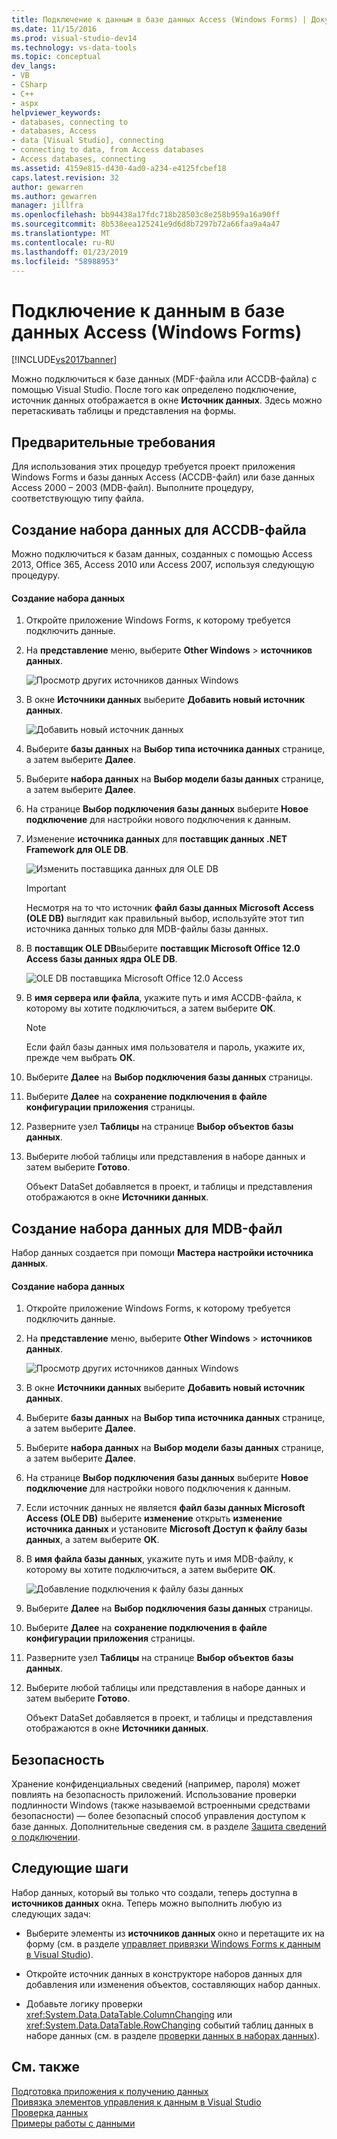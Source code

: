 ```yaml
---
title: Подключение к данным в базе данных Access (Windows Forms) | Документация Майкрософт
ms.date: 11/15/2016
ms.prod: visual-studio-dev14
ms.technology: vs-data-tools
ms.topic: conceptual
dev_langs:
- VB
- CSharp
- C++
- aspx
helpviewer_keywords:
- databases, connecting to
- databases, Access
- data [Visual Studio], connecting
- connecting to data, from Access databases
- Access databases, connecting
ms.assetid: 4159e815-d430-4ad0-a234-e4125fcbef18
caps.latest.revision: 32
author: gewarren
ms.author: gewarren
manager: jillfra
ms.openlocfilehash: bb94438a17fdc718b28503c8e258b959a16a90ff
ms.sourcegitcommit: 8b538eea125241e9d6d8b7297b72a66faa9a4a47
ms.translationtype: MT
ms.contentlocale: ru-RU
ms.lasthandoff: 01/23/2019
ms.locfileid: "58988953"
---
```

# <a name="connect-to-data-in-an-access-database-windows-forms"></a>Подключение к данным в базе данных Access (Windows Forms)
[!INCLUDE[vs2017banner](../includes/vs2017banner.md)]

Можно подключиться к базе данных (MDF-файла или ACCDB-файла) с помощью Visual Studio. После того как определено подключение, источник данных отображается в окне **Источник данных**. Здесь можно перетаскивать таблицы и представления на формы.  
  
## <a name="prerequisites"></a>Предварительные требования  
 Для использования этих процедур требуется проект приложения Windows Forms и базы данных Access (ACCDB-файл) или базе данных Access 2000 – 2003 (MDB-файл). Выполните процедуру, соответствующую типу файла.  
  
## <a name="creating-the-dataset-for-an-accdb-file"></a>Создание набора данных для ACCDB-файла  
 Можно подключиться к базам данных, созданных с помощью Access 2013, Office 365, Access 2010 или Access 2007, используя следующую процедуру.  
  
#### <a name="to-create-the-dataset"></a>Создание набора данных  
  
1.  Откройте приложение Windows Forms, к которому требуется подключить данные.  
  
2.  На **представление** меню, выберите **Other Windows** > **источников данных**.  
  
     ![Просмотр других источников данных Windows](../data-tools/media/viewdatasources.png "ViewDataSources")  
  
3.  В окне **Источники данных** выберите **Добавить новый источник данных**.  
  
     ![Добавить новый источник данных](../data-tools/media/dataaddnewdatasource.png "dataAddNewDataSource")  
  
4.  Выберите **базы данных** на **Выбор типа источника данных** странице, а затем выберите **Далее**.  
  
5.  Выберите **набора данных** на **Выбор модели базы данных** странице, а затем выберите **Далее**.  
  
6.  На странице **Выбор подключения базы данных** выберите **Новое подключение** для настройки нового подключения к данным.  
  
7.  Изменение **источника данных** для **поставщик данных .NET Framework для OLE DB**.  
  
     ![Изменить поставщика данных для OLE DB](../data-tools/media/datachangedatasourceoledb.png "dataChangeDataSourceOLEDB")  
  
    > [!IMPORTANT]
    >  Несмотря на то что источник **файл базы данных Microsoft Access (OLE DB)** выглядит как правильный выбор, используйте этот тип источника данных только для MDB-файлы базы данных.  
  
8.  В **поставщик OLE DB**выберите **поставщик Microsoft Office 12.0 Access базы данных ядра OLE DB**.  
  
     ![OLE DB поставщика Microsoft Office 12.0 Access](../data-tools/media/dataoledbprovideroffice12access.png "dataOLEDBProviderOffice12Access")  
  
9. В **имя сервера или файла**, укажите путь и имя ACCDB-файла, к которому вы хотите подключиться, а затем выберите **ОК**.  
  
    > [!NOTE]
    >  Если файл базы данных имя пользователя и пароль, укажите их, прежде чем выбрать **ОК**.  
  
10. Выберите **Далее** на **Выбор подключения базы данных** страницы.  
  
11. Выберите **Далее** на **сохранение подключения в файле конфигурации приложения** страницы.  
  
12. Разверните узел **Таблицы** на странице **Выбор объектов базы данных**.  
  
13. Выберите любой таблицы или представления в наборе данных и затем выберите **Готово**.  
  
     Объект DataSet добавляется в проект, и таблицы и представления отображаются в окне **Источники данных**.  
  
## <a name="creating-the-dataset-for-an-mdb-file"></a>Создание набора данных для MDB-файл  
 Набор данных создается при помощи **Мастера настройки источника данных**.  
  
#### <a name="to-create-the-dataset"></a>Создание набора данных  
  
1.  Откройте приложение Windows Forms, к которому требуется подключить данные.  
  
2.  На **представление** меню, выберите **Other Windows** > **источников данных**.  
  
     ![Просмотр других источников данных Windows](../data-tools/media/viewdatasources.png "ViewDataSources")  
  
3.  В окне **Источники данных** выберите **Добавить новый источник данных**.  
  
4.  Выберите **базы данных** на **Выбор типа источника данных** странице, а затем выберите **Далее**.  
  
5.  Выберите **набора данных** на **Выбор модели базы данных** странице, а затем выберите **Далее**.  
  
6.  На странице **Выбор подключения базы данных** выберите **Новое подключение** для настройки нового подключения к данным.  
  
7.  Если источник данных не является **файл базы данных Microsoft Access (OLE DB)** выберите **изменение** открыть **изменение источника данных** и установите **Microsoft Доступ к файлу базы данных**, а затем выберите **ОК**.  
  
8.  В **имя файла базы данных**, укажите путь и имя MDB-файлу, к которому вы хотите подключиться, а затем выберите **ОК**.  
  
     ![Добавление подключения к файлу базы данных](../data-tools/media/dataaddconnectionaccessmdb.png "dataAddConnectionAccessMDB")  
  
9. Выберите **Далее** на **Выбор подключения базы данных** страницы.  
  
10. Выберите **Далее** на **сохранение подключения в файле конфигурации приложения** страницы.  
  
11. Разверните узел **Таблицы** на странице **Выбор объектов базы данных**.  
  
12. Выберите любой таблицы или представления в наборе данных и затем выберите **Готово**.  
  
     Объект DataSet добавляется в проект, и таблицы и представления отображаются в окне **Источники данных**.  
  
## <a name="security"></a>Безопасность  
 Хранение конфиденциальных сведений (например, пароля) может повлиять на безопасность приложений. Использование проверки подлинности Windows (также называемой встроенными средствами безопасности) — более безопасный способ управления доступом к базе данных. Дополнительные сведения см. в разделе [Защита сведений о подключении](http://msdn.microsoft.com/library/1471f580-bcd4-4046-bdaf-d2541ecda2f4).  
  
## <a name="next-steps"></a>Следующие шаги  
 Набор данных, который вы только что создали, теперь доступна в **источников данных** окна. Теперь можно выполнить любую из следующих задач:  
  
-   Выберите элементы из **источников данных** окно и перетащите их на форму (см. в разделе [управляет привязки Windows Forms к данным в Visual Studio](../data-tools/bind-windows-forms-controls-to-data-in-visual-studio.md)).  
  
-   Откройте источник данных в конструкторе наборов данных для добавления или изменения объектов, составляющих набор данных.  
  
-   Добавьте логику проверки <xref:System.Data.DataTable.ColumnChanging> или <xref:System.Data.DataTable.RowChanging> событий таблиц данных в наборе данных (см. в разделе [проверки данных в наборах данных](../data-tools/validate-data-in-datasets.md)).  
  
## <a name="see-also"></a>См. также

 [Подготовка приложения к получению данных](http://msdn.microsoft.com/library/c17bdb7e-c234-4f2f-9582-5e55c27356ad)   
 [Привязка элементов управления к данным в Visual Studio](../data-tools/bind-controls-to-data-in-visual-studio.md)   
 [Проверка данных](http://msdn.microsoft.com/library/b3a9ee4e-5d4d-4411-9c56-c811f2b4ee7e)   
 [Примеры работы с данными](http://msdn.microsoft.com/library/15a88fb8-3bee-4962-914d-7a1f8bd40ec4)